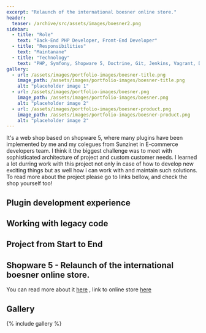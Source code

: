 ```yaml
---
excerpt: "Relaunch of the international boesner online store."
header:
  teaser: /archive/src/assets/images/boesner2.png
sidebar:
  - title: "Role"
    text: "Back-End PHP Developer, Front-End Developer"
  - title: "Responsibilities"
    text: "Maintanane"
  - title: "Technology"
    text: "PHP, Symfony, Shopware 5, Doctrine, Git, Jenkins, Vagrant, Docker, Apache2, PHP Shell Helper, Vue, Smarty, PHPStorm"
gallery:
  - url: /assets/images/portfolio-images/boesner-title.png
    image_path: /assets/images/portfolio-images/boesner-title.png
    alt: "placeholder image 1"
  - url: /assets/images/portfolio-images/boesner.png
    image_path: /assets/images/portfolio-images/boesner.png
    alt: "placeholder image 2"
  - url: /assets/images/portfolio-images/boesner-product.png
    image_path: /assets/images/portfolio-images/boesner-product.png
    alt: "placeholder image 2"
---
```


It's a web shop based on shopware 5, where many plugins have been implemented by me and my colegues from Sunzinet in E-commerce developers team. I think it the biggest challenge was to meet with sophisticated architecture of project and custom customer needs. I learned a lot durring work with this project not only in case of how to develop new exciting things but as well how i can work with and maintain such solutions. To read more about the project please go to links bellow, and check the shop yourself too!

## Plugin development experience

## Working with legacy code

## Project from Start to End

## Shopware 5 - Relaunch of the international boesner online store.

You can read more about it [here](https://www.sunzinet.com/en/references/boesner) , link to online store [here](https://boesner.com)

## Gallery

{% include gallery %}